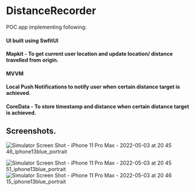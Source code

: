 # DistanceRecorder

POC app implementing following:

#### UI built using SwfitUI
#### Mapkit - To get current user location and update location/ distance travelled from origin.
#### MVVM
#### Local Push Notifications to notify user when certain distance target is achieved.
#### CoreData - To store timestamp and distance when certain distance target is achieved.

## Screenshots.


![Simulator Screen Shot - iPhone 11 Pro Max - 2022-05-03 at 20 45 46_iphone13blue_portrait](https://user-images.githubusercontent.com/25502209/166483779-93f31d77-eae2-42fa-ad38-094f865fd7a5.png)

![Simulator Screen Shot - iPhone 11 Pro Max - 2022-05-03 at 20 45 51_iphone13blue_portrait](https://user-images.githubusercontent.com/25502209/166483876-11f0fff5-bc51-4987-af14-bcc04a007585.png)
![Simulator Screen Shot - iPhone 11 Pro Max - 2022-05-03 at 20 46 15_iphone13blue_portrait](https://user-images.githubusercontent.com/25502209/166483900-a139aa70-4610-44b6-b1a0-874803517d18.png)
